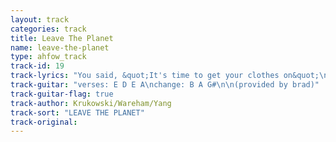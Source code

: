 ```yaml
---
layout: track
categories: track
title: Leave The Planet
name: leave-the-planet
type: ahfow_track
track-id: 19
track-lyrics: "You said, &quot;It's time to get your clothes on&quot;\nYou said, &quot;It's time to leave the planet&quot;\nYou said, &quot;You neednâ€™t bring your wallet&quot;\nYou said, &quot;It's time to leave the planet&quot;\n\nYou said that I could bring my guitar\nAnd you said, &quot;It's time to leave the planet&quot;\nYou said that I could bring my guitar\nAnd you said, &quot;It's time to leave the planet&quot;"
track-guitar: "verses: E D E A\nchange: B A G#\n\n(provided by brad)"
track-guitar-flag: true
track-author: Krukowski/Wareham/Yang
track-sort: "LEAVE THE PLANET"
track-original: 
---
```

